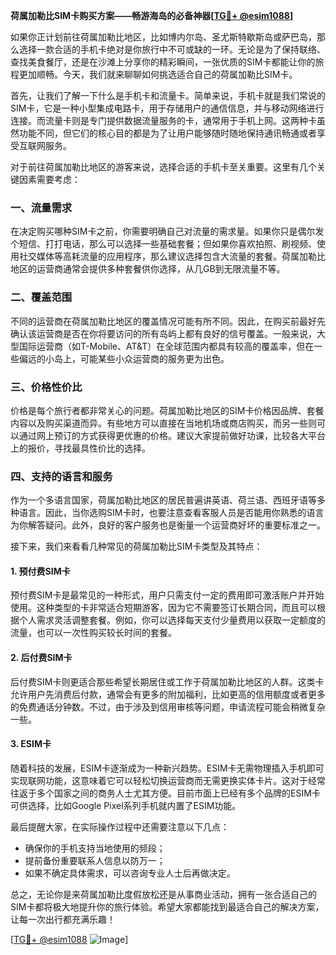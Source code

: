 **荷属加勒比SIM卡购买方案——畅游海岛的必备神器[[TG💪+ @esim1088](https://t.me/s/esim1088)]**

如果你正计划前往荷属加勒比地区，比如博内尔岛、圣尤斯特歇斯岛或萨巴岛，那么选择一款合适的手机卡绝对是你旅行中不可或缺的一环。无论是为了保持联络、查找美食餐厅，还是在沙滩上分享你的精彩瞬间，一张优质的SIM卡都能让你的旅程更加顺畅。今天，我们就来聊聊如何挑选适合自己的荷属加勒比SIM卡。

首先，让我们了解一下什么是手机卡和流量卡。简单来说，手机卡就是我们常说的SIM卡，它是一种小型集成电路卡，用于存储用户的通信信息，并与移动网络进行连接。而流量卡则是专门提供数据流量服务的卡，通常用于手机上网。这两种卡虽然功能不同，但它们的核心目的都是为了让用户能够随时随地保持通讯畅通或者享受互联网服务。

对于前往荷属加勒比地区的游客来说，选择合适的手机卡至关重要。这里有几个关键因素需要考虑：

### **一、流量需求**
在决定购买哪种SIM卡之前，你需要明确自己对流量的需求量。如果你只是偶尔发个短信、打打电话，那么可以选择一些基础套餐；但如果你喜欢拍照、刷视频、使用社交媒体等高耗流量的应用程序，那么建议选择包含大流量的套餐。荷属加勒比地区的运营商通常会提供多种套餐供你选择，从几GB到无限流量不等。

### **二、覆盖范围**
不同的运营商在荷属加勒比地区的覆盖情况可能有所不同。因此，在购买前最好先确认该运营商是否在你将要访问的所有岛屿上都有良好的信号覆盖。一般来说，大型国际运营商（如T-Mobile、AT&T）在全球范围内都具有较高的覆盖率，但在一些偏远的小岛上，可能某些小众运营商的服务更为出色。

### **三、价格性价比**
价格是每个旅行者都非常关心的问题。荷属加勒比地区的SIM卡价格因品牌、套餐内容以及购买渠道而异。有些地方可以直接在当地机场或商店购买，而另一些则可以通过网上预订的方式获得更优惠的价格。建议大家提前做好功课，比较各大平台上的报价，寻找最具性价比的选择。

### **四、支持的语言和服务**
作为一个多语言国家，荷属加勒比地区的居民普遍讲英语、荷兰语、西班牙语等多种语言。因此，当你选购SIM卡时，也要注意查看客服人员是否能用你熟悉的语言为你解答疑问。此外，良好的客户服务也是衡量一个运营商好坏的重要标准之一。

接下来，我们来看看几种常见的荷属加勒比SIM卡类型及其特点：

#### **1. 预付费SIM卡**
预付费SIM卡是最常见的一种形式，用户只需支付一定的费用即可激活账户并开始使用。这种类型的卡非常适合短期游客，因为它不需要签订长期合同，而且可以根据个人需求灵活调整套餐。例如，你可以选择每天支付少量费用以获取一定额度的流量，也可以一次性购买较长时间的套餐。

#### **2. 后付费SIM卡**
后付费SIM卡则更适合那些希望长期居住或工作于荷属加勒比地区的人群。这类卡允许用户先消费后付款，通常会有更多的附加福利，比如更高的信用额度或者更多的免费通话分钟数。不过，由于涉及到信用审核等问题，申请流程可能会稍微复杂一些。

#### **3. ESIM卡**
随着科技的发展，ESIM卡逐渐成为一种新兴趋势。ESIM卡无需物理插入手机即可实现联网功能，这意味着它可以轻松切换运营商而无需更换实体卡片。这对于经常往返于多个国家之间的商务人士尤其方便。目前市面上已经有多个品牌的ESIM卡可供选择，比如Google Pixel系列手机就内置了ESIM功能。

最后提醒大家，在实际操作过程中还需要注意以下几点：
- 确保你的手机支持当地使用的频段；
- 提前备份重要联系人信息以防万一；
- 如果不确定具体需求，可以咨询专业人士后再做决定。

总之，无论你是来荷属加勒比度假放松还是从事商业活动，拥有一张合适自己的SIM卡都将极大地提升你的旅行体验。希望大家都能找到最适合自己的解决方案，让每一次出行都充满乐趣！

[[TG💪+ @esim1088](https://t.me/s/esim1088) ![Image](https://i.postimg.cc/4NQfJmqS/Snipaste-2025-05-13-00-14-12.png)]